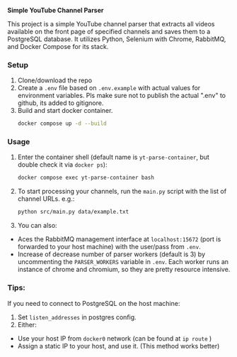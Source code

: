 **Simple YouTube Channel Parser**

This project is a simple YouTube channel parser that extracts all videos available on the front page of specified channels and saves them to a PostgreSQL database. It utilizes Python, Selenium with Chrome, RabbitMQ, and Docker Compose for its stack.

### Setup

1. Clone/download the repo
2. Create a `.env` file based on `.env.example` with actual values for environment variables. Pls make sure not to publish the actual ".env" to github, its added to gitignore.
4. Build and start docker container.
    ```bash
    docker compose up -d --build
    ```

### Usage

1. Enter the container shell (default name is `yt-parse-container`, but double check it via `docker ps`):
    ```bash
    docker compose exec yt-parse-container bash
    ```
2. To start processing your channels, run the `main.py` script with the list of channel URLs. e.g.:
    ```bash
    python src/main.py data/example.txt
    ```

3. You can also:
- Aces the RabbitMQ management interface at `localhost:15672` (port is forwarded to your host machine) with the user/pass from `.env`.
- Increase of decrease number of parser workers (default is 3) by uncommenting the `PARSER_WORKERS` variable in `.env`. Each worker runs an instance of chrome and chromium, so they are pretty resource intensive.

### Tips:
If you need to connect to PostgreSQL on the host machine:
1. Set `listen_addresses` in postgres config. 
2. Either:
- Use your host IP from `docker0` network (can be found at `ip route` )
- Assign a static IP to your host, and use it. (This method works better)